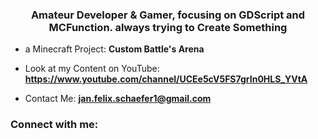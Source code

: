 <h3 align="center">Amateur Developer & Gamer, focusing on GDScript and MCFunction. always trying to Create Something</h3>

- a Minecraft Project: **Custom Battle's Arena**

- Look at my Content on YouTube: **https://www.youtube.com/channel/UCEe5cV5FS7grIn0HLS_YVtA**

- Contact Me: **jan.felix.schaefer1@gmail.com**

<h3 align="left">Connect with me:</h3>
<p align="left">
</p>
